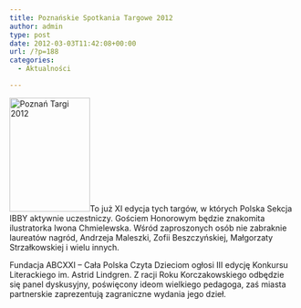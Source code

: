 ```yaml
---
title: Poznańskie Spotkania Targowe 2012
author: admin
type: post
date: 2012-03-03T11:42:08+00:00
url: /?p=188
categories:
  - Aktualności

---
```

 


  <a href="http://www.ibby.pl/wp-content/uploads/2013/02/poznan_targi_2012.jpg" rel="lightbox[188]"><img class="alignleft size-medium wp-image-189" alt="Poznań Targi 2012" src="http://www.ibby.pl/wp-content/uploads/2013/02/poznan_targi_2012-141x200.jpg" width="141" height="200" srcset="http://www.ibby.pl/wp-content/uploads/2013/02/poznan_targi_2012-141x200.jpg 141w, http://www.ibby.pl/wp-content/uploads/2013/02/poznan_targi_2012-70x100.jpg 70w, http://www.ibby.pl/wp-content/uploads/2013/02/poznan_targi_2012.jpg 350w" sizes="(max-width: 141px) 100vw, 141px" /></a>To już XI edycja tych targów, w których Polska Sekcja IBBY aktywnie uczestniczy. Gościem Honorowym będzie znakomita ilustratorka Iwona Chmielewska. Wśród zaproszonych osób nie zabraknie laureatów nagród, Andrzeja Maleszki, Zofii Beszczyńskiej, Małgorzaty Strzałkowskiej i wielu innych.
<!--more-->
Fundacja ABCXXI &#8211; Cała Polska Czyta Dzieciom ogłosi III edycję Konkursu Literackiego im. Astrid Lindgren. Z racji Roku Korczakowskiego odbędzie się panel dyskusyjny, poświęcony ideom wielkiego pedagoga, zaś miasta partnerskie zaprezentują zagraniczne wydania jego dzieł.
